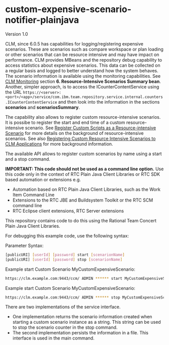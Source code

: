 # custom-expensive-scenario-notifier-plainjava

Version 1.0

CLM, since 6.0.5 has capabilities for logging/registering expensive scenarios. These are scenarios such as compare workspace or plan loading or other scenarios that can be resource intensive and may have impact on performance. CLM provides MBeans and the repository debug capability to access statistics about expensive scenarios. This data can be collected on a regular basis and logged to better understand how the system behaves. The scenario information is available using the monitoring capabilities. See [CLM Monitoring](https://jazz.net/library/article/91590) section **6. Resource-Intensive Scenarios Summary bean**. Another, simpler approach, is to access the ICounterContentService using the URL `https://<server>:<port>/<app>/service/com.ibm.team.repository.service.internal.counters.ICounterContentService` and then look into the information in the sections **scenarios** and **scenariosSummary**. 

The capability also allows to register custom resource-intensive scenarios. It is possibe to register the start and end time of a custom resource-intensive scenario. See [Register Custom Scripts as a Resource-intensive Scenario](https://jazz.net/wiki/bin/view/Deployment/CreateCustomScenarios) for more details on the background of resource-intensive scenarios.
See also [Registering Custom Resource Intensive Scenarios to CLM Applications](https://rsjazz.wordpress.com/2019/03/07/registering-custom-resource-intensive-scenarios-to-clm-applications/) for more background information. 

The available API allows to register custom scenarios by name using a start and a stop command.

**IMPORTANT: This code should not be used as a command line option.** 
Use this code only in the context of RTC Plain Java Client Libraries or RTC SDK based automation or extensions e.g.
  * Automation based on RTC Plain Java Client Libraries, such as the Work Item Command Line
  * Extensions to the RTC JBE and Buildsystem Toolkit or the RTC SCM command line
  * RTC Eclipse client extensions, RTC Server extensions

This repository contains code to do this using the Rational Team Concert Plain Java Client Libraries.

For debugging this example code, use the following syntax:

Parameter Syntax:
```bash
[publicURI] [userId] [password] start [scenarionName]
[publicURI] [userId] [password] stop [scenarionName]
```

Example start Custom Scenario MyCustomExpensiveScenario:
```bash
https://clm.example.com:9443/ccm/ ADMIN ****** start MyCustomExpensiveScenario
```

Example start Custom Scenario MyCustomExpensiveScenario:
```bash
https://clm.example.com:9443/ccm/ ADMIN ****** stop MyCustomExpensiveScenario
```

There are two implementations of the service interface. 

* One implementation returns the scenario information created when starting a custom scenario instance as a string. This string can be used to stop the scenario counter in the stop command.
* The second implementation persists the information in a file. This interface is used in the main command.  
